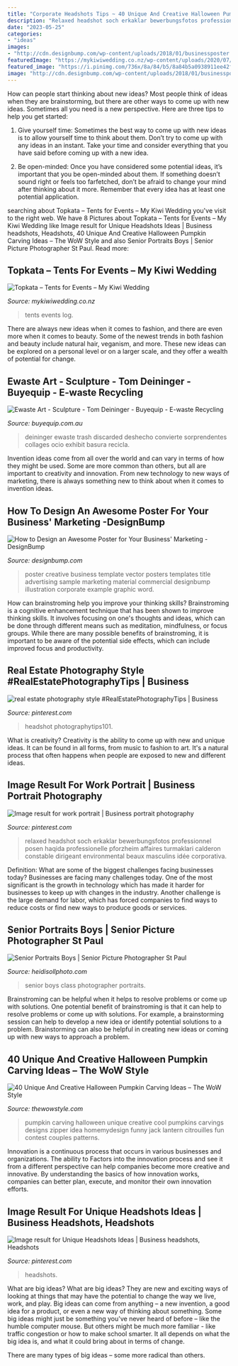 ```yaml
---
title: "Corporate Headshots Tips ~ 40 Unique And Creative Halloween Pumpkin Carving Ideas – The Wow Style"
description: "Relaxed headshot soch erkaklar bewerbungsfotos professionnel posen haqida professionelle pforzheim affaires turmaklari calderon constable dirigeant environmental beaux masculins idée corporativa"
date: "2023-05-25"
categories:
- "ideas"
images:
- "http://cdn.designbump.com/wp-content/uploads/2018/01/businessposter.jpg"
featuredImage: "https://mykiwiwedding.co.nz/wp-content/uploads/2020/07/Topkata-Tents-for-Events-8.jpg"
featured_image: "https://i.pinimg.com/736x/8a/84/b5/8a84b5a0938911ee42f4cc6687db35fd.jpg"
image: "http://cdn.designbump.com/wp-content/uploads/2018/01/businessposter.jpg"
---
```



How can people start thinking about new ideas?
Most people think of ideas when they are brainstorming, but there are other ways to come up with new ideas. Sometimes all you need is a new perspective. Here are three tips to help you get started: 
1. Give yourself time: Sometimes the best way to come up with new ideas is to allow yourself time to think about them. Don’t try to come up with any ideas in an instant. Take your time and consider everything that you have said before coming up with a new idea. 

2. Be open-minded: Once you have considered some potential ideas, it’s important that you be open-minded about them. If something doesn’t sound right or feels too farfetched, don’t be afraid to change your mind after thinking about it more. Remember that every idea has at least one potential application.

	

		
searching about Topkata – Tents for Events – My Kiwi Wedding you've visit to the right web. We have 8 Pictures about Topkata – Tents for Events – My Kiwi Wedding like Image result for Unique Headshots Ideas | Business headshots, Headshots, 40 Unique And Creative Halloween Pumpkin Carving Ideas – The WoW Style and also Senior Portraits Boys | Senior Picture Photographer St Paul. Read more:
		
    
## Topkata – Tents For Events – My Kiwi Wedding

<img loading=lazy src="https://mykiwiwedding.co.nz/wp-content/uploads/2020/07/Topkata-Tents-for-Events-8.jpg" onerror="this.onerror=null;this.src='https://tse2.mm.bing.net/th?id=OIP.Wx2URcG1jnyC5riPF4SI2wHaE8&amp;pid=15.1';" alt="Topkata – Tents for Events – My Kiwi Wedding">

_Source: mykiwiwedding.co.nz_

>tents events log. 

	

There are always new ideas when it comes to fashion, and there are even more when it comes to beauty. Some of the newest trends in both fashion and beauty include natural hair, veganism, and more. These new ideas can be explored on a personal level or on a larger scale, and they offer a wealth of potential for change.

    
## Ewaste Art - Sculpture - Tom Deininger - Buyequip - E-waste Recycling

<img loading=lazy src="https://buyequip.com.au/wp-content/uploads/2018/09/ewaste-art-blog-tom-visual-deininger-min-765x1024.jpeg" onerror="this.onerror=null;this.src='https://tse3.mm.bing.net/th?id=OIP.5RtWlkUFfgTk7sGotOf3egHaJ6&amp;pid=15.1';" alt="Ewaste Art - Sculpture - Tom Deininger - Buyequip - E-waste Recycling">

_Source: buyequip.com.au_

>deininger ewaste trash discarded deshecho convierte sorprendentes collages ocio exhibit basura recicla. 

	

Invention ideas come from all over the world and can vary in terms of how they might be used. Some are more common than others, but all are important to creativity and innovation. From new technology to new ways of marketing, there is always something new to think about when it comes to invention ideas.

    
## How To Design An Awesome Poster For Your Business&#039; Marketing -DesignBump

<img loading=lazy src="http://cdn.designbump.com/wp-content/uploads/2018/01/businessposter.jpg" onerror="this.onerror=null;this.src='https://tse3.mm.bing.net/th?id=OIP.cwqLXVLShmLWAax_BPZD5gHaLu&amp;pid=15.1';" alt="How to Design an Awesome Poster for Your Business&#039; Marketing -DesignBump">

_Source: designbump.com_

>poster creative business template vector posters templates title advertising sample marketing material commercial designbump illustration corporate example graphic word. 

	

How can brainstroming help you improve your thinking skills?
Brainstroming is a cognitive enhancement technique that has been shown to improve thinking skills. It involves focusing on one's thoughts and ideas, which can be done through different means such as meditation, mindfulness, or focus groups. While there are many possible benefits of brainstroming, it is important to be aware of the potential side effects, which can include improved focus and productivity.

    
## Real Estate Photography Style #RealEstatePhotographyTips | Business

<img loading=lazy src="https://i.pinimg.com/736x/aa/74/58/aa74580c2c7115b9c3e375fc7d1c2232.jpg" onerror="this.onerror=null;this.src='https://tse3.mm.bing.net/th?id=OIP.VjMY_4JFlPHcxBgF5uZRlgHaLG&amp;pid=15.1';" alt="real estate photography style #RealEstatePhotographyTips | Business">

_Source: pinterest.com_

>headshot photographytips101. 

	

What is creativity?
Creativity is the ability to come up with new and unique ideas. It can be found in all forms, from music to fashion to art. It's a natural process that often happens when people are exposed to new and different ideas.

    
## Image Result For Work Portrait | Business Portrait Photography

<img loading=lazy src="https://i.pinimg.com/736x/8a/84/b5/8a84b5a0938911ee42f4cc6687db35fd.jpg" onerror="this.onerror=null;this.src='https://tse2.mm.bing.net/th?id=OIP.S_5cCjyOjqTNfw9QB67VVgHaLH&amp;pid=15.1';" alt="Image result for work portrait | Business portrait photography">

_Source: pinterest.com_

>relaxed headshot soch erkaklar bewerbungsfotos professionnel posen haqida professionelle pforzheim affaires turmaklari calderon constable dirigeant environmental beaux masculins idée corporativa. 

	

Definition: What are some of the biggest challenges facing businesses today?
Businesses are facing many challenges today. One of the most significant is the growth in technology which has made it harder for businesses to keep up with changes in the industry. Another challenge is the large demand for labor, which has forced companies to find ways to reduce costs or find new ways to produce goods or services.

    
## Senior Portraits Boys | Senior Picture Photographer St Paul

<img loading=lazy src="https://static.showit.co/1200/iGs1bzRnTCKpZyeHZPwRPQ/102727/senior-pictures-simley0.jpg" onerror="this.onerror=null;this.src='https://tse4.mm.bing.net/th?id=OIP.RClrTPTT9brIOcGRoSsLHgHaKH&amp;pid=15.1';" alt="Senior Portraits Boys | Senior Picture Photographer St Paul">

_Source: heidisollphoto.com_

>senior boys class photographer portraits. 

	

Brainstroming can be helpful when it helps to resolve problems or come up with solutions.
One potential benefit of brainstroming is that it can help to resolve problems or come up with solutions. For example, a brainstorming session can help to develop a new idea or identify potential solutions to a problem. Brainstorming can also be helpful in creating new ideas or coming up with new ways to approach a problem.

    
## 40 Unique And Creative Halloween Pumpkin Carving Ideas – The WoW Style

<img loading=lazy src="http://thewowstyle.com/wp-content/uploads/2016/09/Zipper-Pumpkins.jpg" onerror="this.onerror=null;this.src='https://tse4.mm.bing.net/th?id=OIP.ipzWfISYtox72XoQdtOGjwHaLH&amp;pid=15.1';" alt="40 Unique And Creative Halloween Pumpkin Carving Ideas – The WoW Style">

_Source: thewowstyle.com_

>pumpkin carving halloween unique creative cool pumpkins carvings designs zipper idea homemydesign funny jack lantern citrouilles fun contest couples patterns. 

	

Innovation is a continuous process that occurs in various businesses and organizations. The ability to Factors into the innovation process and see it from a different perspective can help companies become more creative and innovative. By understanding the basics of how innovation works, companies can better plan, execute, and monitor their own innovation efforts.

    
## Image Result For Unique Headshots Ideas | Business Headshots, Headshots

<img loading=lazy src="https://i.pinimg.com/736x/d3/a8/d1/d3a8d100f0f1ffe776a2192a42facbc3.jpg" onerror="this.onerror=null;this.src='https://tse3.mm.bing.net/th?id=OIP.BPt97NhRVHe4vbYz5t56JwHaLH&amp;pid=15.1';" alt="Image result for Unique Headshots Ideas | Business headshots, Headshots">

_Source: pinterest.com_

>headshots. 

	

What are big ideas?
What are big ideas? They are new and exciting ways of looking at things that may have the potential to change the way we live, work, and play. Big ideas can come from anything – a new invention, a good idea for a product, or even a new way of thinking about something.
Some big ideas might just be something you've never heard of before – like the humble computer mouse. But others might be much more familiar - like traffic congestion or how to make school smarter. It all depends on what the big idea is, and what it could bring about in terms of change.

There are many types of big ideas – some more radical than others.

